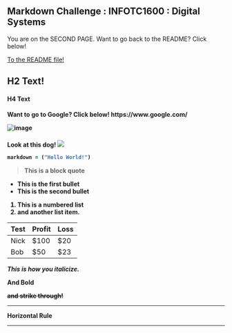 ## Markdown Challenge : INFOTC1600 : Digital Systems 
You are on the SECOND PAGE.
Want to go back to the README? Click below!

[To the README file!](README.md)
<h2> H2 Text!
<h4> H4 Text
<h4> Want to go to Google? Click below!
https://www.google.com/

![image](Picture.jpg)

<h4> Look at this dog!
<img src="https://d17fnq9dkz9hgj.cloudfront.net/uploads/2018/02/Boston-Terrier_02-390x203.jpg" />

```ruby
markdown = ("Hello World!")
```
> This is a block quote

* This is the first bullet
* This is the second bullet


1. This is a numbered list
2. and another list item.

Test | Profit | Loss
--- | --- | ---
Nick | $100 | $20
Bob | $50 | $23

*This is how you italicize.*

**And Bold**

~~and strike through!~~

___
Horizontal Rule
***
